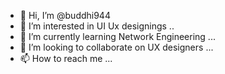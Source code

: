 - 👋 Hi, I’m @buddhi944
- 👀 I’m interested in UI Ux designings ..
- 🌱 I’m currently learning Network Engineering ...
- 💞️ I’m looking to collaborate on UX designers ...
- 📫 How to reach me ...

<!---
buddhi944/buddhi944 is a ✨ special ✨ repository because its `README.md` (this file) appears on your GitHub profile.
You can click the Preview link to take a look at your changes.
--->
